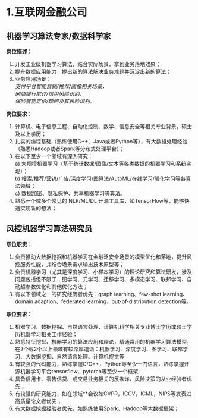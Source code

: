 # 1.互联网金融公司

## 机器学习算法专家/数据科学家

**岗位描述：<br/>**
1. 开发工业级机器学习算法，结合实际场景，拿到业务落地效果；<br/>
2. 提升数据应用能力，提出新的算法解决业务难题并沉淀出新的算法；<br/>
3. 业务应用场景：<br/>
  *支付平台智能营销/推荐/画像相关场景，<br/>*
  *网商银行欺诈/信用风险识别，<br/>*
  *保险智能定价/理赔及其风险识别。<br/>*

**岗位要求：**<br/>
1. 计算机、电子信息工程、自动化控制、数学、信息安全等相关专业背景，硕士及以上学历；<br/>
2. 扎实的编程基础（熟练使用C++、Java或者Python等），有大数据处理经验（熟悉Hadoop或者Spark等分布式处理平台）；<br/>
3. 在以下至少一个领域有深入研究：<br/>
  a) 大规模机器学习（基于统计数据/图像/文本等各类数据的机器学习和系统实现）；<br/>
  b) 搜索/推荐/营销/广告/深度学习/图算法/AutoML/在线学习/强化学习等各算法领域；<br/>
  c) 数据加密、隐私保护、共享机器学习等算法。<br/>
4. 熟悉一个或多个常见的 NLP/ML/DL 开源工具库，如TensorFlow等，能够快速实现新的想法；<br/>


## 风控机器学习算法研究员
**职位职责：**<br/>
1. 负责推动大数据挖掘和机器学习在金融泛安全场景的模型优化和落地，提升风控服务性能，并结合场景需求输出技术原型等；<br/>
2. 负责机器学习（尤其是深度学习、小样本学习）的理论研究和算法研发，涉及问题包括但不限于：图学习、元学习、迁移学习、多模态学习、联邦学习、自动超参数优化和其他优化方法；<br/>
3. 有以下领域之一的研究经历者优先：graph learning、few-shot learning、domain adaption、federated learning、out-of-distribution detection等。<br/>

**职位要求：**<br/>
1. 机器学习、数据挖掘、自然语言处理、计算机科学相关专业博士学历或硕士学历机器学习相关工作经验；<br/>
2. 熟悉特征挖掘、机器学习的算法应用和理论，精通常用的机器学习算法模型，在2个或2个以上领域有较深厚造诣：机器学习、深度学习、图学习、联邦学习、大数据挖掘、自然语言处理、计算机视觉等<br/>
3. 有较强的代码能力，熟练掌握C/C++，Python等至少一门语言，熟练掌握开源机器学习平台tensorflow、pytorch等至少一个框架;<br/>
4. 具备信用卡、零售信贷、或交易业务相关的反欺诈、风险决策的从业经验者优先；<br/>
5. 有较强的研究能力，如在领域**会议如CVPR，ICCV，ICML，NIPS等发表过高质量论文者优先；<br/>
6. 有大数据挖掘经验者优先，如熟练使用Spark、Hadoop等大数据框架；<br/>

